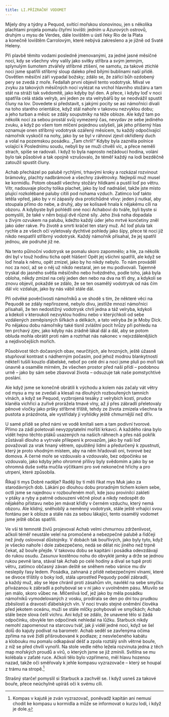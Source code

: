 ```yaml
---
title: LI.PŘÍZRAČNÝ VODOMET
---
```


Míjely dny a týdny a Pequod, svítící mořskou slonovinou, jen s několika plachtami projela pomalu čtyřmi lovišti: jedním u Azurových ostrovů, druhým u mysu de Verdes, dále lovištěm u ústí řeky Rio de la Plata a konečně lovištěm Carrolovým, které nebývá zakresleno a je jižně od Svaté Heleny.

Při plavbě těmito vodami posledně jmenovanými, za jedné jasné měsíčné noci, kdy se všechny vlny valily jako svitky stříbra a svým jemným, splynulým šumotem ztvářely stříbrné ztišení, ne samotu, za takové ztichlé noci jsme spatřili stříbrný sloup daleko před bílými bublinami naší přídě. Osvětlen měsíční září vypadal božsky; zdálo se, že zářící bůh ozdobený pery se zvedá z moře. Fedallah první objevil tento vodotrysk. Míval ve zvyku za takových měsíčných nocí vylézat na vrchol hlavního stožáru a tam stát na stráži tak svědomitě, jako kdyby byl den. A přece, i kdyby loď v noci spatřila celá stáda velryb, ani jeden ze sta velrybářů by se neodvážil spustit čluny na lov. Dovedete si představit, s jakými pocity se asi námořníci dívali na toho starého orientálce, když stál nahoře v takovou nezvyklou dobu; a jeho turban a měsíc se zdály souputníky na téže obloze. Ale když tam po několik nocí za sebou prostál svůj vymezený čas, nevydav ze sebe jediného zvuku, a když po všem tom mlčení pojednou uslyšeli, jak jeho příšerný hlas oznamuje onen stříbrný vodotrysk ozářený měsícem, tu každý odpočívající námořník vyskočil na nohy, jako by se byl v ráhnoví zjevil okřídlený duch a volal na pozemskou posádku. „Tam chrlí!“ Kdyby byla zazněla polnice volající k Poslednímu soudu, nebyli by se muži chvěli víc, a přece neměli strach, spíše se radovali. I když to byla naprosto nežádoucí hodina, volání bylo tak působivé a tak opojně vzrušovalo, že téměř každý na lodi bezděčně zatoužil spustit čluny.

Achab přecházel po palubě rychlými, trhavými kroky a rozkázal rozvinout brámovky, plachty nadbrámové a všechny závětrovky. Nejlepší muž musel ke kormidlu. Potom obsadil všechny stožáry hlídkami a pustil loď po větru. Vítr, nadouvaje plochy tolika plachet, jako by loď nadnášel, takže jste místo plující rozkolébané paluby cítili pod nohama vzduch. Zatímco loď takto letěla vpřed, jako by v ní zápasily dva protichůdné vlivy: jeden ji nutkal, aby stoupala přímo do nebe, a druhý, aby se kolísavě hnala k nějakému cíli na obzoru. A kdybyste byli pohlédli oné noci Achabovi do tváře, byli byste si pomyslili, že také v něm bojují dvě různé síly. Jeho živá noha dopadala s živým ozvukem na palubu, kdežto každý úder jeho mrtvé končetiny zněl jako úder rakve. Po životě a smrti kráčel ten starý muž. Ač loď plula tak rychle a ze všech očí vyletovaly dychtivé pohledy jako šípy, přece té noci již nikdo nespatřil stříbrný vodotrysk. Každý námořník přísahal, že jej spatřil jednou, ale podruhé již ne.

Na tento půlnoční vodotrysk se pomalu skoro zapomnělo; a hle, za několik dní byl v touž hodinu ticha opět hlášen! Opět jej všichni spatřili, ale když se loď hnala k němu, opět zmizel, jako by ho nikdy nebylo. To nám prováděl noc za nocí, až se o něj už nikdo nestaral, jen se mu podivovali. Tajemně tryskal do jasného světla měsíčního nebo hvězdného, podle toho, jaká byla obloha, někdy zmizel na celý jeden den nebo na dva na tři dny, a kdykoli se znovu objevil, pokaždé se zdálo, že se ten osamělý vodotrysk od nás čím dál víc vzdaluje, jako by nás vábil stále dál.

Při odvěké pověrčivosti námořníků a ve shodě s tím, že některé věci na Pequodě se zdály nepřirozené, nebylo divu, jestliže mnozí námořníci přísahali, že ten nedostižný vodotrysk chrlí jedna a táž velryba, kdykoli a kdekoli v kteroukoli nezvyklou hodinu nebo v kterýchkoli od sebe vzdálených zeměpisných šířkách a délkách, a tato velryba že je Moby Dick. Po nějakou dobu námořníky také tísnil zvláštní pocit hrůzy při pohledu na ten prchavý zjev, jako kdyby nás zrádně lákal dál a dál, aby se potom obluda mohla obrátit proti nám a roztrhat nás nakonec v nejvzdálenějších a nejdivočejších mořích.

Působivost těch dočasných obav, neurčitých, ale hrozných, ještě úžasně stupňoval kontrast s nádherným počasím, pod jehož modrou blankytností někteří tušili kouzlo ďábelské, neboť po celé dni a noci jsme pluli po moři tak únavně a osaměle mírném, že všechen prostor před naší přídí – podobnou urně – jako by sám sebe zbavoval života – odsuzuje tak naše pomstychtivé poslání.

Ale když jsme se konečně obrátili k východu a kolem nás začaly vát větry od mysu a my se zvedali a klesali na dlouhých rozbouřených tamních vlnách, a když se Pequod, vyzbrojená tesáky z velrybích kostí, prudce klaněla vichřici a zuřivě prorážela tmavé vlny, až jí přes zábradlí přeletovaly pěnové vločky jako pršky stříbrné tříště, tehdy ze života zmizela všechna ta pustota a prázdnota, ale vystřídaly ji vyhlídky ještě chmurnější než dřív.

U samé přídě se před námi ve vodě kmitali sem a tam podivní tvorové. Přímo za zádí poletovali nevyzpytatelní mořští krkavci. A každého rána bylo vidět hejno těchto ptáků usazených na našich ráhnech a přes náš pokřik zůstávali dlouho a vytrvale přilepeni k provazům, jako by naši loď považovali za vrak hnaný větrem, opuštěný lidmi a předurčený k zpustnutí, který je proto vhodným místem, aby na něm hřadovali oni, tvorové bez domova. A černé moře se vzdouvalo a vzdouvalo, bez odpočinku se vzdouvalo, jako kdyby jeho ohromné přílivy byly svědomím a jako by se ohromná duše světa mučila výčitkami pro své nekonečné hříchy a pro utrpení, které způsobila.

Říkají ti mys Dobré naděje? Raději by ti měli říkat mys Muk jako za starodávných dob. Lákáni po dlouhou dobu proradným tichem kolem sebe, octli jsme se najednou v rozbouřeném moři, kde jsou provinilci zakleti v ptáky a ryby a patrně odsouzeni věčně plout a nikdy nedospět do nějakého přístavu nebo jen mávat křídly v černém vzduchu, který nemá obzoru. Ale klidný, sněhobílý a neměnný vodotrysk, stále ještě vrhající svou fontánu per k obloze a stále nás za sebou lákající, tento osamělý vodomet jsme ještě občas spatřili.

Ve vší té temnotě živlů projevoval Achab velmi chmurnou zdrženlivost, ačkoli téměř neustále velel na promočené a nebezpečné palubě a řidčeji než jindy oslovoval důstojníky. V dobách tak bouřlivých, jako byly tyto, když je všecko nahoře i dole zabezpečeno, nedá se dělat nic jiného než trpně čekat, až bouře přejde. V takovou dobu se kapitáni i posádka odevzdávají do rukou osudu. Zasunuv kostěnou nohu do obvyklé jamky a drže se jednou rukou pevně lana, stával tak Achab po celé hodiny a díval se tupě proti větru, zatímco občasný závan deště se sněhem nebo vánice mu div neslepily řasy ledem. Posádka, zahnaná z přídě nebezpečnými vlnami, které se divoce tříštily o boky lodi, stála uprostřed Pequody podél zábradlí, a každý muž, aby se lépe chránil proti zásahům vln, navlékl na sebe smyčku přivázanou k zábradlí a pohyboval se v ní jako v uvolněném pásu. Mluvilo se jen málo, skoro vůbec ne. Mlčenlivá loď, jež jako by měla posádku námořníků vymodelovaných z vosku, prodírala se den po dni tou prudkou zběsilostí a dravostí ďábelských vln. V noci trvalo stejné oněmění člověka před jekotem oceánu, muži se stále mlčky pohybovali ve smyčkách; Achab stále beze slova čelil vichru. Ani když se zdálo, že unavené tělo si žádá odpočinku, obvykle ten odpočinek nehledal na lůžku. Starbuck nikdy nemohl zapomenout na starcovu tvář, jak ji viděl jedné noci, když se šel dolů do kajuty podívat na barometr. Achab seděl se zavřenýma očima zpříma na své židli přišroubované k podlaze; z nesvlečeného kabátu a klobouku mu pomalu odkapával déšť a zpola roztálý sníh větrné bouře, z níž se před chvílí vynořil. Na stole vedle něho ležela rozvinuta jedna z těch map mořských proudů a vírů, o kterých jsme se již zmínili. Svítilna se mu kolébala v zaťaté ruce. Ačkoli tělo bylo vzpřímeno, měl hlavu hozenou nazad, takže oči směřovaly k jehle kompasu vyzrazovače – který se houpal z trámu na stropě.[^8]

Strašný starče! pomyslil si Starbuck a zachvěl se. I když usneš za takové bouře, přece neúchylně upíráš oči k svému cíli.

[^8]: Kompas v kajutě je zván vyzrazovač, poněvadž kapitán ani nemusí chodit ke kompasu u kormidla a může se informovat o kurzu lodi, i když je dole.
